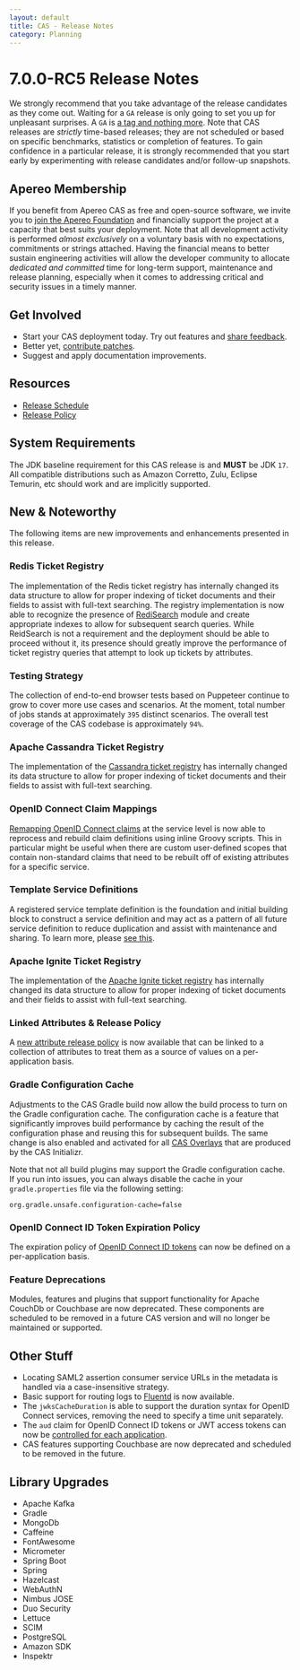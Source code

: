 ```yaml
---
layout: default
title: CAS - Release Notes
category: Planning
---
```


# 7.0.0-RC5 Release Notes

We strongly recommend that you take advantage of the release candidates as they come out. Waiting for a `GA` release is only going to set
you up for unpleasant surprises. A `GA` is [a tag and nothing more](https://apereo.github.io/2017/03/08/the-myth-of-ga-rel/). Note
that CAS releases are *strictly* time-based releases; they are not scheduled or based on specific benchmarks,
statistics or completion of features. To gain confidence in a particular
release, it is strongly recommended that you start early by experimenting with release candidates and/or follow-up snapshots.

## Apereo Membership

If you benefit from Apereo CAS as free and open-source software, we invite you
to [join the Apereo Foundation](https://www.apereo.org/content/apereo-membership)
and financially support the project at a capacity that best suits your deployment. Note that all development activity is performed
*almost exclusively* on a voluntary basis with no expectations, commitments or strings attached. Having the financial means to better
sustain engineering activities will allow the developer community to allocate *dedicated and committed* time for long-term support,
maintenance and release planning, especially when it comes to addressing critical and security issues in a timely manner.

## Get Involved

- Start your CAS deployment today. Try out features and [share feedback](/cas/Mailing-Lists.html).
- Better yet, [contribute patches](/cas/developer/Contributor-Guidelines.html).
- Suggest and apply documentation improvements.

## Resources

- [Release Schedule](https://github.com/apereo/cas/milestones)
- [Release Policy](/cas/developer/Release-Policy.html)

## System Requirements

The JDK baseline requirement for this CAS release is and **MUST** be JDK `17`. All compatible distributions
such as Amazon Corretto, Zulu, Eclipse Temurin, etc should work and are implicitly supported.

## New & Noteworthy

The following items are new improvements and enhancements presented in this release.
  
### Redis Ticket Registry
    
The implementation of the Redis ticket registry has internally changed its data structure to allow for proper indexing of
ticket documents and their fields to assist with full-text searching. The registry implementation is now able to recognize the
presence of [RediSearch](https://redis.io/docs/stack/search/) module and create appropriate indexes to allow for subsequent search queries.
While ReidSearch is not a requirement and the deployment should be able to proceed without it, its presence should greatly 
improve the performance of ticket registry queries that attempt to look up tickets by attributes.

### Testing Strategy

The collection of end-to-end browser tests based on Puppeteer continue to grow to cover more use cases
and scenarios. At the moment, total number of jobs stands at approximately `395` distinct scenarios. The overall
test coverage of the CAS codebase is approximately `94%`.

### Apache Cassandra Ticket Registry

The implementation of the [Cassandra ticket registry](../ticketing/Cassandra-Ticket-Registry.html) 
has internally changed its data structure to allow for proper indexing of
ticket documents and their fields to assist with full-text searching. 

### OpenID Connect Claim Mappings

[Remapping OpenID Connect claims](../authentication/OIDC-Authentication-Claims.html) at the service level is now able to reprocess and rebuild
claim definitions using inline Groovy scripts. This in particular might be useful when there are custom
user-defined scopes that contain non-standard claims that need to be rebuilt off of existing attributes for a specific service.
            
### Template Service Definitions

A registered service template definition is the foundation and initial building block to construct a service definition
and may act as a pattern of all future service definition to reduce duplication and assist with maintenance and sharing.
To learn more, please [see this](../services/Configuring-Service-Template-Definitions.html).

### Apache Ignite Ticket Registry

The implementation of the [Apache Ignite ticket registry](../ticketing/Cassandra-Ticket-Registry.html)
has internally changed its data structure to allow for proper indexing of
ticket documents and their fields to assist with full-text searching.

### Linked Attributes & Release Policy

A [new attribute release policy](../integration/Attribute-Release-Policy-ReturnLinked.html) is now available 
that can be linked to a collection of attributes to treat them as a source of values on a per-application basis.
                                                                                                 
### Gradle Configuration Cache

Adjustments to the CAS Gradle build now allow the build process to turn on the Gradle configuration cache. The configuration cache is a feature that
significantly improves build performance by caching the result of the configuration phase and reusing this for subsequent builds. The same change is
also enabled and activated for all [CAS Overlays](../installation/WAR-Overlay-Installation.html) that are produced by the CAS Initializr.

Note that not all build plugins may support the Gradle configuration cache. If you run into issues, you can always disable the cache in your `gradle.properties`
file via the following setting: 

```properties
org.gradle.unsafe.configuration-cache=false
```

### OpenID Connect ID Token Expiration Policy

The expiration policy of [OpenID Connect ID tokens](../authentication/OIDC-Authentication-TokenExpirationPolicy.html) can 
now be defined on a per-application basis.

### Feature Deprecations

Modules, features and plugins that support functionality for Apache CouchDb or Couchbase are now deprecated.
These components are scheduled to be removed in a future CAS version and will no longer be maintained or supported. 

## Other Stuff
        
- Locating SAML2 assertion consumer service URLs in the metadata is handled via a case-insensitive strategy.
- Basic support for routing logs to [Fluentd](../logging/Logging-Fluentd.html) is now available.
- The `jwksCacheDuration` is able to support the duration syntax for OpenID Connect services, removing the need to specify a time unit separately.
- The `aud` claim for OpenID Connect ID tokens or JWT access tokens can now be [controlled for each application](../authentication/OAuth-Authentication-Clients.html).
- CAS features supporting Couchbase are now deprecated and scheduled to be removed in the future.

## Library Upgrades

- Apache Kafka
- Gradle
- MongoDb
- Caffeine
- FontAwesome
- Micrometer
- Spring Boot
- Spring
- Hazelcast
- WebAuthN
- Nimbus JOSE
- Duo Security
- Lettuce
- SCIM
- PostgreSQL
- Amazon SDK
- Inspektr
